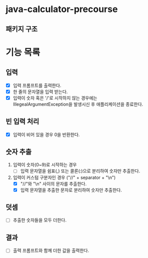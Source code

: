 # java-calculator-precourse

## 패키지 구조

# 기능 목록
## 입력
- [x] 입력 프롬프트를 출력한다.
- [x] 한 줄의 문자열을 입력 받는다.
- [x] 입력이 숫자 혹은 '/'로 시작하지 않는 경우에는  
IllegealArgumentException을 발생시신 후 애플리케이션을 종료한다.

## 빈 입력 처리
- [x] 입력이 비어 있을 경우 0을 반환한다.

## 숫자 추출
1. 입력이 숫자(0~9)로 시작하는 경우 </br>
   - [ ] 입력 문자열을 쉼표(,) 또는 콜론(:)으로 분리하여 숫자만 추출한다.
2. 입력이 커스텀 구분자인 경우 ("//" + separator + "\n") </br>
   - [x] "//"와 "\n" 사이의 문자를 추출한다.
   - [x] 입력 문자열을 추출한 문자로 분리하여 숫자만 추출한다.

## 덧셈
- [ ] 추출한 숫자들을 모두 더한다.

## 결과
- [ ] 출력 프롬프트와 함께 더한 값을 출력한다.
